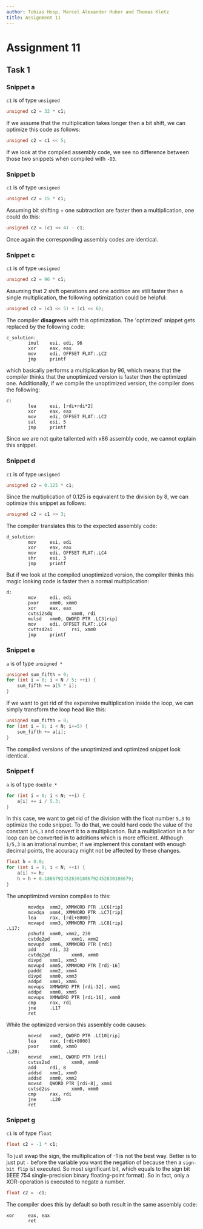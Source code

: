 ```yaml
---
author: Tobias Hosp, Marcel Alexander Huber and Thomas Klotz
title: Assignment 11
---
```


# Assignment 11

## Task 1

### Snippet a

`c1` is of type `unsigned`

```C
unsigned c2 = 32 * c1;
```

If we assume that the multiplication takes longer then a bit shift, we can optimize this code as follows:

```C
unsigned c2 = c1 << 5;
```

If we look at the compiled assembly code, we see no difference between those two snippets when compiled with `-O3`.

### Snippet b

`c1` is of type `unsigned`

```C
unsigned c2 = 15 * c1;
```

Assuming bit shifting + one subtraction are faster then a multiplication, one could do this:

```c
unsigned c2 = (c1 << 4) - c1;
```

Once again the corresponding assembly codes are identical.

### Snippet c

`c1` is of type `unsigned`

```C
unsigned c2 = 96 * c1;
```

Assuming that 2 shift operations and one addition are still faster then a single multiplication, the following optimization could be helpful:

```c
unsigned c2 = (c1 << 5) + (c1 << 6);
```

The compiler **disagrees** with this optimization. The 'optimized' snippet gets replaced by the following code:

```assembly
c_solution:
        imul    esi, edi, 96
        xor     eax, eax
        mov     edi, OFFSET FLAT:.LC2
        jmp     printf
```

which basically performs a multiplication by 96, which means that the compiler thinks that the unoptimized version is faster then the optimized one.
Additionally, if we compile the unoptimized version, the compiler does the following:

```assembly
c:
        lea     esi, [rdi+rdi*2]
        xor     eax, eax
        mov     edi, OFFSET FLAT:.LC2
        sal     esi, 5
        jmp     printf
```

Since we are not quite tallented with x86 assembly code, we cannot explain this snippet.

### Snippet d

`c1` is of type `unsigned`

```C
unsigned c2 = 0.125 * c1;
```

Since the multiplication of 0.125 is equivalent to the division by 8, we can optimize this snippet as follows:

```c
unsigned c2 = c1 >> 3;
```

The compiler translates this to the expected assembly code:

```assembly
d_solution:
        mov     esi, edi
        xor     eax, eax
        mov     edi, OFFSET FLAT:.LC4
        shr     esi, 3
        jmp     printf
```

But if we look at the compiled unoptimized version, the compiler thinks this magic looking code is faster then a normal multiplication:

```assembly
d:
        mov     edi, edi
        pxor    xmm0, xmm0
        xor     eax, eax
        cvtsi2sdq       xmm0, rdi
        mulsd   xmm0, QWORD PTR .LC3[rip]
        mov     edi, OFFSET FLAT:.LC4
        cvttsd2si       rsi, xmm0
        jmp     printf
```

### Snippet e

`a` is of type `unsigned *`

```C
unsigned sum_fifth = 0;
for (int i = 0; i < N / 5; ++i) {
    sum_fifth += a[5 * i];
}
```

If we want to get rid of the expensive multiplication inside the loop, we can simply transform the loop head like this:

```C
unsigned sum_fifth = 0;
for (int i = 0; i < N; i+=5) {
    sum_fifth += a[i];
}
```

The compiled versions of the unoptimized and optimized snippet look identical.

### Snippet f

`a` is of type `double *`

```C
for (int i = 0; i < N; ++i) {
    a[i] += i / 5.3;
}
```

In this case, we want to get rid of the division with the float number `5,3` to optimize the code snippet. To do that, we could hard code the value of the constant `1/5,3` and convert it to a multiplication. But a multiplication in a for loop can be converted in to additions which is more efficient. Although `1/5,3` is an irrational number, if we implement this constant with enough decimal points, the accuracy might not be affected by these changes.

```C
float h = 0.0;
for (int i = 0; i < N; ++i) {
    a[i] += h;
    h = h + 0.18867924528301886792452830188679;
}
```

The unoptimized version compiles to this:

```assembly
        movdqa  xmm2, XMMWORD PTR .LC6[rip]
        movdqa  xmm4, XMMWORD PTR .LC7[rip]
        lea     rax, [rdi+8000]
        movapd  xmm3, XMMWORD PTR .LC8[rip]
.L17:
        pshufd  xmm0, xmm2, 238
        cvtdq2pd        xmm1, xmm2
        movupd  xmm6, XMMWORD PTR [rdi]
        add     rdi, 32
        cvtdq2pd        xmm0, xmm0
        divpd   xmm1, xmm3
        movupd  xmm5, XMMWORD PTR [rdi-16]
        paddd   xmm2, xmm4
        divpd   xmm0, xmm3
        addpd   xmm1, xmm6
        movups  XMMWORD PTR [rdi-32], xmm1
        addpd   xmm0, xmm5
        movups  XMMWORD PTR [rdi-16], xmm0
        cmp     rax, rdi
        jne     .L17
        ret
```

While the optimized version this assembly code causes:

```assembly
        movsd   xmm2, QWORD PTR .LC10[rip]
        lea     rax, [rdi+8000]
        pxor    xmm0, xmm0
.L20:
        movsd   xmm1, QWORD PTR [rdi]
        cvtss2sd        xmm0, xmm0
        add     rdi, 8
        addsd   xmm1, xmm0
        addsd   xmm0, xmm2
        movsd   QWORD PTR [rdi-8], xmm1
        cvtsd2ss        xmm0, xmm0
        cmp     rax, rdi
        jne     .L20
        ret
```

### Snippet g

`c1` is of type `float`

```C
float c2 = -1 * c1;
```

To just swap the sign, the multiplication of -1 is not the best way. Better is to just put `-` before the variable you want the negation of because then a `sign-bit flip` ist executed. So most significant bit, which equals to the sign bit (IEEE 754 single-precision binary floating-point format). So in fact, only a XOR-operation is executed to negate a number.

```C
float c2 = -c1;
```

The compiler does this by default so both result in the same assembly code:

```assembly
xor     eax, eax
        ret
```
